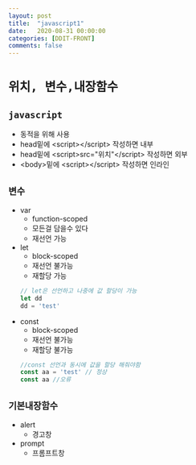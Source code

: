 ```yaml
---
layout: post
title:  "javascript1"
date:   2020-08-31 00:00:00
categories: [DDIT-FRONT]
comments: false
---
```


# `위치, 변수,내장함수`

## `javascript`
- 동적을 위해 사용
- head밑에 &lt;script&gt;&lt;/script&gt; 작성하면 내부
- head밑에 &lt;script&gt;src=&quot;위치&quot;&lt;/script&gt; 작성하면 외부
- &lt;body&gt;밑에  &lt;script&gt;&lt;/script&gt; 작성하면 인라인

## `변수`
- var
    - function-scoped
    - 모든걸 담을수 있다
    - 재선언 가능 
- let
    - block-scoped
    - 재선언 불가능  
    - 재할당 가능 
    ```javascript
    // let은 선언하고 나중에 값 할당이 가능
    let dd
    dd = 'test'
    ```
- const  
    - block-scoped
    - 재선언 불가능
    - 재할당 불가능
    ```javascript
    //const 선언과 동시에 값을 할당 해줘야함
    const aa = 'test' // 정상
    const aa //오류
    ``` 

## `기본내장함수`  
- alert
    - 경고창
- prompt
    - 프롬프트창
        